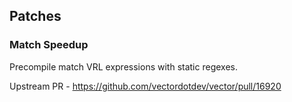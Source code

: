 ## Patches

### Match Speedup

Precompile match VRL expressions with static regexes.

Upstream PR - https://github.com/vectordotdev/vector/pull/16920
